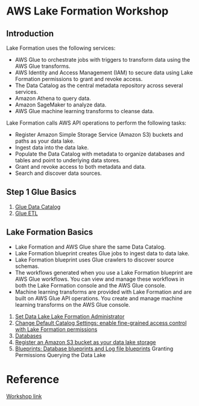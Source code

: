 # AWS Lake Formation Workshop

## Introduction
Lake Formation uses the following services:
- AWS Glue to orchestrate jobs with triggers to transform data using the AWS Glue transforms.
- AWS Identity and Access Management (IAM) to secure data using Lake Formation permissions to grant and revoke access.
- The Data Catalog as the central metadata repository across several services.
- Amazon Athena to query data.
- Amazon SageMaker to analyze data.
- AWS Glue machine learning transforms to cleanse data.

Lake Formation calls AWS API operations to perform the following tasks:
- Register Amazon Simple Storage Service (Amazon S3) buckets and paths as your data lake.
- Ingest data into the data lake.
- Populate the Data Catalog with metadata to organize databases and tables and point to underlying data stores.
- Grant and revoke access to both metadata and data.
- Search and discover data sources.

## Step 1 Glue Basics
1. [Glue Data Catalog](https://lakeformation.workshop.aws/glue-basics/glue-data-catalog.html)
2. [Glue ETL](https://lakeformation.workshop.aws/glue-basics/glue-etl.html)

## Lake Formation Basics
- Lake Formation and AWS Glue share the same Data Catalog.
- Lake Formation blueprint creates Glue jobs to ingest data to data lake.
- Lake Formation blueprint uses Glue crawlers to discover source schemas.
- The workflows generated when you use a Lake Formation blueprint are AWS Glue workflows. You can view and manage these workflows in both the Lake Formation console and the AWS Glue console.
- Machine learning transforms are provided with Lake Formation and are built on AWS Glue API operations. You create and manage machine learning transforms on the AWS Glue console.

1. [Set Data Lake Lake Formation Administrator](https://lakeformation.workshop.aws/lakeformation-basics/datalake-administrator.html)
2. [Change Default Catalog Settings: enable fine-grained access control with Lake Formation permissions](https://lakeformation.workshop.aws/lakeformation-basics/default-catalog-settings.html)
3. [Databases](https://lakeformation.workshop.aws/lakeformation-basics/databases.html)
4. [Register an Amazon S3 bucket as your data lake storage](https://lakeformation.workshop.aws/lakeformation-basics/datalake-locations.html)
5. [Blueprints: Database blueprints and Log file blueprints](https://lakeformation.workshop.aws/lakeformation-basics/blueprints.html)
Granting Permissions
Querying the Data Lake

# Reference
[Workshop link](https://lakeformation.workshop.aws/introduction.html)

